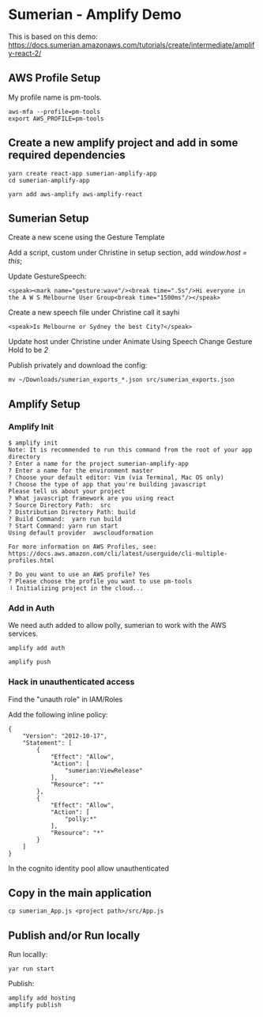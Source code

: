 # Sumerian - Amplify Demo

This is based on this demo: https://docs.sumerian.amazonaws.com/tutorials/create/intermediate/amplify-react-2/

## AWS Profile Setup
My profile name is pm-tools.

```
aws-mfa --profile=pm-tools
export AWS_PROFILE=pm-tools
```

## Create a new amplify project and add in some required dependencies

```
yarn create react-app sumerian-amplify-app
cd sumerian-amplify-app
```

```
yarn add aws-amplify aws-amplify-react
```
## Sumerian Setup
Create a new scene using the Gesture Template

Add a script, custom under Christine
in setup section, add _window.host = this_;

Update GestureSpeech:
```
<speak><mark name="gesture:wave"/><break time=".5s"/>Hi everyone in the A W S Melbourne User Group<break time="1500ms"/></speak>
```


Create a new speech file under Christine
call it sayhi
```
<speak>Is Melbourne or Sydney the best City?</speak>
```

Update host under Christine under Animate Using Speech
Change Gesture Hold to be _2_



Publish privately and download the config:

```
mv ~/Downloads/sumerian_exports_*.json src/sumerian_exports.json
```


## Amplify Setup

### Amplify Init
```
$ amplify init
Note: It is recommended to run this command from the root of your app directory
? Enter a name for the project sumerian-amplify-app
? Enter a name for the environment master
? Choose your default editor: Vim (via Terminal, Mac OS only)
? Choose the type of app that you're building javascript
Please tell us about your project
? What javascript framework are you using react
? Source Directory Path:  src
? Distribution Directory Path: build
? Build Command:  yarn run build
? Start Command: yarn run start
Using default provider  awscloudformation

For more information on AWS Profiles, see:
https://docs.aws.amazon.com/cli/latest/userguide/cli-multiple-profiles.html

? Do you want to use an AWS profile? Yes
? Please choose the profile you want to use pm-tools
⠸ Initializing project in the cloud...
```

### Add in Auth
We need auth added to allow polly, sumerian to work with the AWS services.


```
amplify add auth
```

```
amplify push
```


### Hack in unauthenticated access


Find the "unauth role" in IAM/Roles

Add the following inline policy:
```
{
    "Version": "2012-10-17",
    "Statement": [
        {
            "Effect": "Allow",
            "Action": [
                "sumerian:ViewRelease"
            ],
            "Resource": "*"
        },
        {
            "Effect": "Allow",
            "Action": [
                "polly:*"
            ],
            "Resource": "*"
        }
    ]
}
```

In the cognito identity pool allow unauthenticated

## Copy in the main application
```
cp sumerian_App.js <project path>/src/App.js
```


## Publish and/or Run locally

Run locallly:
```
yar run start
```

Publish:
```
amplify add hosting
amplify publish
```
